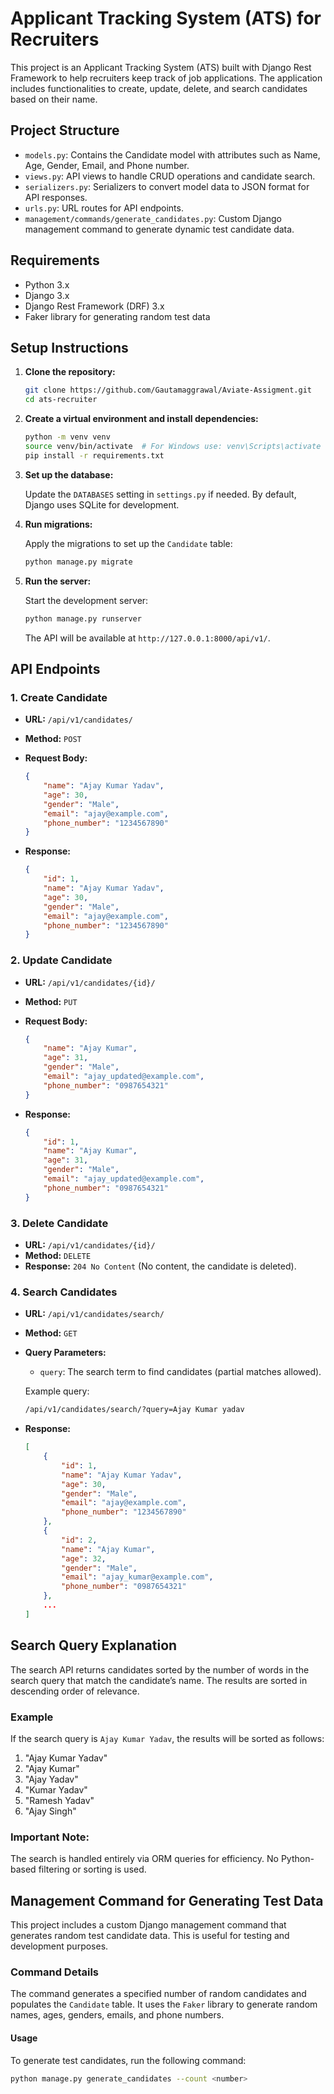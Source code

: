 # Applicant Tracking System (ATS) for Recruiters

This project is an Applicant Tracking System (ATS) built with Django Rest Framework to help recruiters keep track of job applications. The application includes functionalities to create, update, delete, and search candidates based on their name.

## Project Structure
- `models.py`: Contains the Candidate model with attributes such as Name, Age, Gender, Email, and Phone number.
- `views.py`: API views to handle CRUD operations and candidate search.
- `serializers.py`: Serializers to convert model data to JSON format for API responses.
- `urls.py`: URL routes for API endpoints.
- `management/commands/generate_candidates.py`: Custom Django management command to generate dynamic test candidate data.

## Requirements
- Python 3.x
- Django 3.x
- Django Rest Framework (DRF) 3.x
- Faker library for generating random test data

## Setup Instructions

1. **Clone the repository:**

    ```bash
    git clone https://github.com/Gautamaggrawal/Aviate-Assigment.git
    cd ats-recruiter
    ```

2. **Create a virtual environment and install dependencies:**

    ```bash
    python -m venv venv
    source venv/bin/activate  # For Windows use: venv\Scripts\activate
    pip install -r requirements.txt
    ```

3. **Set up the database:**

    Update the `DATABASES` setting in `settings.py` if needed. By default, Django uses SQLite for development.

4. **Run migrations:**

    Apply the migrations to set up the `Candidate` table:

    ```bash
    python manage.py migrate
    ```

5. **Run the server:**

    Start the development server:

    ```bash
    python manage.py runserver
    ```

    The API will be available at `http://127.0.0.1:8000/api/v1/`.

## API Endpoints

### 1. Create Candidate
- **URL:** `/api/v1/candidates/`
- **Method:** `POST`
- **Request Body:**

    ```json
    {
        "name": "Ajay Kumar Yadav",
        "age": 30,
        "gender": "Male",
        "email": "ajay@example.com",
        "phone_number": "1234567890"
    }
    ```

- **Response:**

    ```json
    {
        "id": 1,
        "name": "Ajay Kumar Yadav",
        "age": 30,
        "gender": "Male",
        "email": "ajay@example.com",
        "phone_number": "1234567890"
    }
    ```

### 2. Update Candidate
- **URL:** `/api/v1/candidates/{id}/`
- **Method:** `PUT`
- **Request Body:**

    ```json
    {
        "name": "Ajay Kumar",
        "age": 31,
        "gender": "Male",
        "email": "ajay_updated@example.com",
        "phone_number": "0987654321"
    }
    ```

- **Response:**

    ```json
    {
        "id": 1,
        "name": "Ajay Kumar",
        "age": 31,
        "gender": "Male",
        "email": "ajay_updated@example.com",
        "phone_number": "0987654321"
    }
    ```

### 3. Delete Candidate
- **URL:** `/api/v1/candidates/{id}/`
- **Method:** `DELETE`
- **Response:** `204 No Content` (No content, the candidate is deleted).

### 4. Search Candidates
- **URL:** `/api/v1/candidates/search/`
- **Method:** `GET`
- **Query Parameters:**
    - `query`: The search term to find candidates (partial matches allowed).
  
    Example query:
    ```bash
    /api/v1/candidates/search/?query=Ajay Kumar yadav
    ```

- **Response:**

    ```json
    [
        {
            "id": 1,
            "name": "Ajay Kumar Yadav",
            "age": 30,
            "gender": "Male",
            "email": "ajay@example.com",
            "phone_number": "1234567890"
        },
        {
            "id": 2,
            "name": "Ajay Kumar",
            "age": 32,
            "gender": "Male",
            "email": "ajay_kumar@example.com",
            "phone_number": "0987654321"
        },
        ...
    ]
    ```

## Search Query Explanation
The search API returns candidates sorted by the number of words in the search query that match the candidate’s name. The results are sorted in descending order of relevance.

### Example
If the search query is `Ajay Kumar Yadav`, the results will be sorted as follows:
1. "Ajay Kumar Yadav"
2. "Ajay Kumar"
3. "Ajay Yadav"
4. "Kumar Yadav"
5. "Ramesh Yadav"
6. "Ajay Singh"

### Important Note:
The search is handled entirely via ORM queries for efficiency. No Python-based filtering or sorting is used.

## Management Command for Generating Test Data

This project includes a custom Django management command that generates random test candidate data. This is useful for testing and development purposes.

### Command Details

The command generates a specified number of random candidates and populates the `Candidate` table. It uses the `Faker` library to generate random names, ages, genders, emails, and phone numbers.

#### Usage

To generate test candidates, run the following command:

```bash
python manage.py generate_candidates --count <number>
